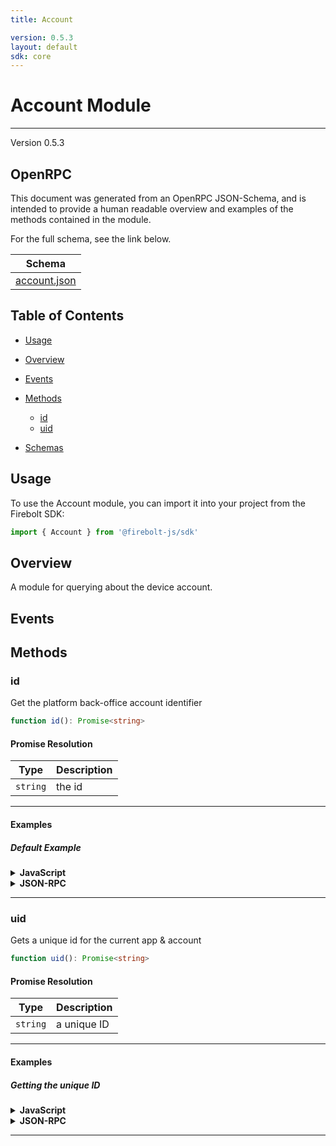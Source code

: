 ```yaml
---
title: Account

version: 0.5.3
layout: default
sdk: core
---
```


# Account Module
---
Version 0.5.3

## OpenRPC
This document was generated from an OpenRPC JSON-Schema, and is intended to provide a human readable overview and examples of the methods contained in the module.

For the full schema, see the link below.

| Schema |
|--------|
| [account.json](https://github.com/rdkcentral/firebolt-core-sdk/blob/main/src/modules/account.json) |


## Table of Contents
 - [Usage](#usage)
 - [Overview](#overview)
 - [Events](#events)

 - [Methods](#methods)
    - [id](#id)
    - [uid](#uid)
 - [Schemas](#schemas)
<span></span>

## Usage
To use the Account module, you can import it into your project from the Firebolt SDK:

```javascript
import { Account } from '@firebolt-js/sdk'
```
## Overview
A module for querying about the device account.

## Events


## Methods
### id
Get the platform back-office account identifier

```typescript
function id(): Promise<string>
```
#### Promise Resolution

| Type | Description |
| ---- | ----------- |
| `string` | the id |


---

#### Examples

##### Default Example
<details>
  <summary><b>JavaScript</b></summary>

```javascript
import { Account } from '@firebolt-js/sdk'

Account.id()
    .then(id => {
        console.log(id)
    })
```
Value of `id`

```javascript
"123"
```

</details>
<details>
  <summary><b>JSON-RPC</b></summary>

###### Request

```json
{
  "jsonrpc": "2.0",
  "id": 1,
  "method": "account.id",
  "params": {}
}
```

###### Response

```json
{
  "jsonrpc": "2.0",
  "id": 1,
  "result": "123"
}
```

</details>




---

### uid
Gets a unique id for the current app & account

```typescript
function uid(): Promise<string>
```
#### Promise Resolution

| Type | Description |
| ---- | ----------- |
| `string` | a unique ID |


---

#### Examples

##### Getting the unique ID
<details>
  <summary><b>JavaScript</b></summary>

```javascript
import { Account } from '@firebolt-js/sdk'

Account.uid()
    .then(uniqueId => {
        console.log(uniqueId)
    })
```
Value of `uniqueId`

```javascript
"ee6723b8-7ab3-462c-8d93-dbf61227998e"
```

</details>
<details>
  <summary><b>JSON-RPC</b></summary>

###### Request

```json
{
  "jsonrpc": "2.0",
  "id": 1,
  "method": "account.uid",
  "params": {}
}
```

###### Response

```json
{
  "jsonrpc": "2.0",
  "id": 1,
  "result": "ee6723b8-7ab3-462c-8d93-dbf61227998e"
}
```

</details>




---



